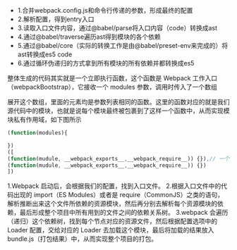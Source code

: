 - 1.合并webpack.config.js和命令行传递的参数，形成最终的配置
- 2.解析配置，得到entry入口
- 3.读取入口文件内容，通过@babel/parse将入口内容（code）转换成ast
- 4.通过@babel/traverse遍历ast得到模块的各个依赖
- 5.通过@babel/core（实际的转换工作是由@babel/preset-env来完成的）将ast转换成es5 code
- 6.通过循环伪递归的方式拿到所有模块的所有依赖并都转换成es5

整体生成的代码其实就是一个立即执行函数，这个函数是 Webpack 工作入口（webpackBootstrap），它接收一个 modules 参数，调用时传入了一个数组

展开这个数组，里面的元素均是参数列表相同的函数。这里的函数对应的就是我们源代码中的模块，也就是说每个模块最终被包裹到了这样一个函数中，从而实现模块私有作用域，如下图所示


``` js
(function(modules){

})
([
(function(mudule, __webpack_exports__,__webpack_require__)) {}),// 一个模块对应一个函数
(function(mudule, __webpack_exports__,__webpack_require__)) {})
])

```

1.Webpack 启动后，会根据我们的配置，找到入口文件。
2.根据入口文件中的代码出现的 import（ES Modules）或者是 require（CommonJS）之类的语句，解析推断出来这个文件所依赖的资源模块，然后再分别去解析每个资源模块的依赖，最后形成整个项目中所有用到的文件之间的依赖关系树。
3.webpack 会遍历（递归）这个依赖树，找到每个节点对应的资源文件，然后根据配置选项中的 Loader 配置，交给对应的 Loader 去加载这个模块，最后将加载的结果放入 bundle.js（打包结果）中，从而实现整个项目的打包。
